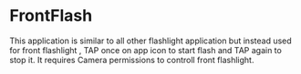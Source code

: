 # FrontFlash
This application is similar to all other flashlight application but instead used for front flashlight ,
TAP once on app icon to start flash and TAP again to stop it.
It requires Camera permissions to controll front flashlight.
